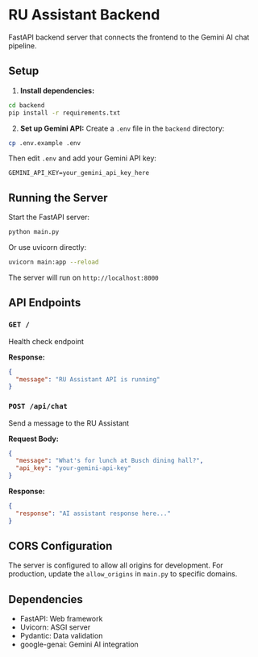 # RU Assistant Backend

FastAPI backend server that connects the frontend to the Gemini AI chat pipeline.

## Setup

1. **Install dependencies:**
```bash
cd backend
pip install -r requirements.txt
```

2. **Set up Gemini API:**
Create a `.env` file in the `backend` directory:
```bash
cp .env.example .env
```

Then edit `.env` and add your Gemini API key:
```
GEMINI_API_KEY=your_gemini_api_key_here
```

## Running the Server

Start the FastAPI server:

```bash
python main.py
```

Or use uvicorn directly:

```bash
uvicorn main:app --reload
```

The server will run on `http://localhost:8000`

## API Endpoints

### `GET /`
Health check endpoint

**Response:**
```json
{
  "message": "RU Assistant API is running"
}
```

### `POST /api/chat`
Send a message to the RU Assistant

**Request Body:**
```json
{
  "message": "What's for lunch at Busch dining hall?",
  "api_key": "your-gemini-api-key"
}
```

**Response:**
```json
{
  "response": "AI assistant response here..."
}
```

## CORS Configuration

The server is configured to allow all origins for development. For production, update the `allow_origins` in `main.py` to specific domains.

## Dependencies

- FastAPI: Web framework
- Uvicorn: ASGI server
- Pydantic: Data validation
- google-genai: Gemini AI integration
